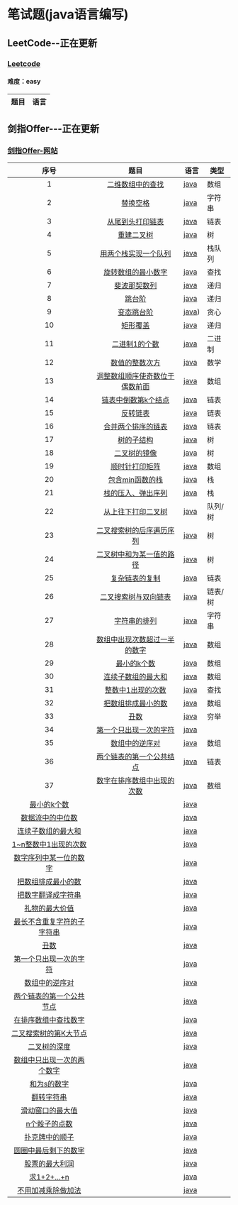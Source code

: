 # 笔试题(java语言编写)

## LeetCode--正在更新 

### [Leetcode](https://leetcode-cn.com/)

#### 难度：easy

|                  题目                   |                语言                 |
| :-------------------------------------: | :---------------------------------: |


## 剑指Offer---正在更新
### [剑指Offer-网站](https://www.nowcoder.com/ta/coding-interviews)


|                   序号                   |             题目             | 语言 | 类型 |
| :--------------------------------------: | :--------------------------: | ---------------------------------------- | ---------------------------------------- |
| 1 | [二维数组中的查找](https://www.nowcoder.com/practice/abc3fe2ce8e146608e868a70efebf62e?tpId=13&tqId=11154&tPage=1&rp=1&ru=/ta/coding-interviews&qru=/ta/coding-interviews/question-ranking) | [java](./SwordOffer/src/T1.java) | 数组 |
| 2 | [替换空格](https://www.nowcoder.com/practice/4060ac7e3e404ad1a894ef3e17650423?tpId=13&tqId=11155&tPage=1&rp=1&ru=/ta/coding-interviews&qru=/ta/coding-interviews/question-ranking) | [java](./SwordOffer/src/T2.java) | 字符串 |
| 3 | [从尾到头打印链表](https://www.nowcoder.com/practice/d0267f7f55b3412ba93bd35cfa8e8035?tpId=13&tqId=11156&tPage=1&rp=1&ru=%2Fta%2Fcoding-interviews&qru=%2Fta%2Fcoding-interviews%2Fquestion-ranking) | [java](./SwordOffer/src/T3.java) | 链表 |
| 4 | [重建二叉树](https://www.nowcoder.com/practice/8a19cbe657394eeaac2f6ea9b0f6fcf6?tpId=13&tqId=11157&tPage=1&rp=1&ru=%2Fta%2Fcoding-interviews&qru=%2Fta%2Fcoding-interviews%2Fquestion-ranking) | [java](./SwordOffer/src/T4.java) | 树 |
| 5 | [用两个栈实现一个队列](https://www.nowcoder.com/practice/54275ddae22f475981afa2244dd448c6?tpId=13&tqId=11158&tPage=1&rp=1&ru=%2Fta%2Fcoding-interviews&qru=%2Fta%2Fcoding-interviews%2Fquestion-ranking) | [java](./SwordOffer/src/T5.java) | 栈队列 |
| 6 | [旋转数组的最小数字](https://www.nowcoder.com/practice/9f3231a991af4f55b95579b44b7a01ba?tpId=13&tqId=11159&tPage=1&rp=1&ru=%2Fta%2Fcoding-interviews&qru=%2Fta%2Fcoding-interviews%2Fquestion-ranking) | [java](./SwordOffer/src/T6.java) | 查找 |
| 7 | [斐波那契数列](https://www.nowcoder.com/practice/c6c7742f5ba7442aada113136ddea0c3?tpId=13&tqId=11160&tPage=1&rp=1&ru=%2Fta%2Fcoding-interviews&qru=%2Fta%2Fcoding-interviews%2Fquestion-ranking) | [java](./SwordOffer/src/T7.java) | 递归 |
| 8 | [跳台阶](https://www.nowcoder.com/practice/8c82a5b80378478f9484d87d1c5f12a4?tpId=13&tqId=11161&tPage=1&rp=1&ru=%2Fta%2Fcoding-interviews&qru=%2Fta%2Fcoding-interviews%2Fquestion-ranking) | [java](./SwordOffer/src/T8.java) | 递归 |
| 9 | [变态跳台阶](https://www.nowcoder.com/practice/22243d016f6b47f2a6928b4313c85387?tpId=13&tqId=11162&tPage=1&rp=1&ru=%2Fta%2Fcoding-interviews&qru=%2Fta%2Fcoding-interviews%2Fquestion-ranking) | [java](./SwordOffer/src/T9.java)) | 贪心 |
| 10 | [矩形覆盖](https://www.nowcoder.com/practice/72a5a919508a4251859fb2cfb987a0e6?tpId=13&tqId=11163&tPage=1&rp=1&ru=%2Fta%2Fcoding-interviews&qru=%2Fta%2Fcoding-interviews%2Fquestion-ranking) | [java](./SwordOffer/src/T10.java) | 递归 |
| 11 | [二进制1的个数](https://www.nowcoder.com/practice/8ee967e43c2c4ec193b040ea7fbb10b8?tpId=13&tqId=11164&tPage=1&rp=1&ru=%2Fta%2Fcoding-interviews&qru=%2Fta%2Fcoding-interviews%2Fquestion-ranking) | [java](./SwordOffer/src/T11.java) | 二进制 |
| 12 | [数值的整数次方](https://www.nowcoder.com/practice/1a834e5e3e1a4b7ba251417554e07c00?tpId=13&tqId=11165&tPage=1&rp=1&ru=%2Fta%2Fcoding-interviews&qru=%2Fta%2Fcoding-interviews%2Fquestion-ranking) | [java](./SwordOffer/src/T12.java) |数学 |
| 13 | [调整数组顺序使奇数位于偶数前面](https://www.nowcoder.com/practice/beb5aa231adc45b2a5dcc5b62c93f593?tpId=13&tqId=11166&tPage=1&rp=1&ru=%2Fta%2Fcoding-interviews&qru=%2Fta%2Fcoding-interviews%2Fquestion-ranking) | [java](./SwordOffer/src/T13.java) | 数组 |
| 14 | [链表中倒数第k个结点](https://www.nowcoder.com/practice/529d3ae5a407492994ad2a246518148a?tpId=13&tqId=11167&tPage=1&rp=1&ru=%2Fta%2Fcoding-interviews&qru=%2Fta%2Fcoding-interviews%2Fquestion-ranking) | [java](./SwordOffer/src/T14.java) | 链表 |
| 15 | [反转链表](https://www.nowcoder.com/practice/75e878df47f24fdc9dc3e400ec6058ca?tpId=13&tqId=11168&tPage=1&rp=1&ru=%2Fta%2Fcoding-interviews&qru=%2Fta%2Fcoding-interviews%2Fquestion-ranking) | [java](./SwordOffer/src/T15.java) | 链表 |
| 16 | [合并两个排序的链表](https://www.nowcoder.com/practice/d8b6b4358f774294a89de2a6ac4d9337?tpId=13&tqId=11169&tPage=1&rp=1&ru=%2Fta%2Fcoding-interviews&qru=%2Fta%2Fcoding-interviews%2Fquestion-ranking) | [java](./SwordOffer/src/T16.java) | 链表 |
| 17 | [树的子结构](https://www.nowcoder.com/practice/6e196c44c7004d15b1610b9afca8bd88?tpId=13&tqId=11170&tPage=1&rp=1&ru=%2Fta%2Fcoding-interviews&qru=%2Fta%2Fcoding-interviews%2Fquestion-ranking) | [java](./SwordOffer/src/T17.java) | 树 |
| 18 | [二叉树的镜像](https://www.nowcoder.com/practice/564f4c26aa584921bc75623e48ca3011?tpId=13&tqId=11171&tPage=1&rp=1&ru=%2Fta%2Fcoding-interviews&qru=%2Fta%2Fcoding-interviews%2Fquestion-ranking) | [java](./SwordOffer/src/T18.java) | 树 |
| 19 | [顺时针打印矩阵](/https://www.nowcoder.com/practice/9b4c81a02cd34f76be2659fa0d54342a?tpId=13&tqId=11172&tPage=1&rp=1&ru=%2Fta%2Fcoding-interviews&qru=%2Fta%2Fcoding-interviews%2Fquestion-ranking) | [java](./SwordOffer/src/T19.java) | 数组 |
| 20 | [包含min函数的栈](https://www.nowcoder.com/practice/4c776177d2c04c2494f2555c9fcc1e49?tpId=13&tqId=11173&tPage=1&rp=1&ru=%2Fta%2Fcoding-interviews&qru=%2Fta%2Fcoding-interviews%2Fquestion-ranking) | [java](./SwordOffer/src/T20.java) | 栈 |
| 21 | [栈的压入、弹出序列](https://www.nowcoder.com/practice/d77d11405cc7470d82554cb392585106?tpId=13&tqId=11174&tPage=2&rp=1&ru=%2Fta%2Fcoding-interviews&qru=%2Fta%2Fcoding-interviews%2Fquestion-ranking) | [java](./SwordOffer/src/T21.java) | 栈 |
| 22 | [从上往下打印二叉树](https://www.nowcoder.com/practice/7fe2212963db4790b57431d9ed259701?tpId=13&tqId=11175&tPage=2&rp=1&ru=%2Fta%2Fcoding-interviews&qru=%2Fta%2Fcoding-interviews%2Fquestion-ranking) | [java](./SwordOffer/src/T22.java) | 队列/树 |
| 23 | [二叉搜索树的后序遍历序列](https://www.nowcoder.com/practice/a861533d45854474ac791d90e447bafd?tpId=13&tqId=11176&tPage=2&rp=1&ru=%2Fta%2Fcoding-interviews&qru=%2Fta%2Fcoding-interviews%2Fquestion-ranking) | [java](./SwordOffer/src/T23.java) | 树 |
| 24 | [二叉树中和为某一值的路径](https://www.nowcoder.com/practice/b736e784e3e34731af99065031301bca?tpId=13&tqId=11177&tPage=2&rp=1&ru=%2Fta%2Fcoding-interviews&qru=%2Fta%2Fcoding-interviews%2Fquestion-ranking) | [java](./SwordOffer/src/T24.java) | 树 |
| 25 | [复杂链表的复制](https://www.nowcoder.com/practice/f836b2c43afc4b35ad6adc41ec941dba?tpId=13&tqId=11178&tPage=2&rp=1&ru=%2Fta%2Fcoding-interviews&qru=%2Fta%2Fcoding-interviews%2Fquestion-ranking) | [java](./SwordOffer/src/T25.java) | 链表 |
| 26 | [二叉搜索树与双向链表](https://www.nowcoder.com/practice/947f6eb80d944a84850b0538bf0ec3a5?tpId=13&tqId=11179&tPage=2&rp=1&ru=%2Fta%2Fcoding-interviews&qru=%2Fta%2Fcoding-interviews%2Fquestion-ranking) | [java](./SwordOffer/src/T26.java) | 链表/树 |
| 27 | [字符串的排列](https://www.nowcoder.com/practice/fe6b651b66ae47d7acce78ffdd9a96c7?tpId=13&tqId=11180&tPage=2&rp=1&ru=%2Fta%2Fcoding-interviews&qru=%2Fta%2Fcoding-interviews%2Fquestion-ranking) | [java](./SwordOffer/src/T27.java) | 字符串 |
| 28 | [数组中出现次数超过一半的数字](https://www.nowcoder.com/practice/e8a1b01a2df14cb2b228b30ee6a92163?tpId=13&tqId=11181&tPage=2&rp=1&ru=%2Fta%2Fcoding-interviews&qru=%2Fta%2Fcoding-interviews%2Fquestion-ranking) | [java](./SwordOffer/src/T28.java) | 数组 |
| 29 | [最小的k个数](https://www.nowcoder.com/practice/6a296eb82cf844ca8539b57c23e6e9bf?tpId=13&tqId=11182&tPage=2&rp=1&ru=%2Fta%2Fcoding-interviews&qru=%2Fta%2Fcoding-interviews%2Fquestion-ranking) | [java](./SwordOffer/src/T29.java) | 数组 |
| 30 | [连续子数组的最大和](https://www.nowcoder.com/practice/459bd355da1549fa8a49e350bf3df484?tpId=13&tqId=11183&tPage=2&rp=1&ru=%2Fta%2Fcoding-interviews&qru=%2Fta%2Fcoding-interviews%2Fquestion-ranking) | [java](./SwordOffer/src/T30.java) | 数组 |
| 31 | [整数中1出现的次数](https://www.nowcoder.com/practice/bd7f978302044eee894445e244c7eee6?tpId=13&tqId=11184&tPage=2&rp=1&ru=%2Fta%2Fcoding-interviews&qru=%2Fta%2Fcoding-interviews%2Fquestion-ranking) | [java](./SwordOffer/src/T31.java) | 查找 |
| 32 | [把数组排成最小的数](https://www.nowcoder.com/practice/8fecd3f8ba334add803bf2a06af1b993?tpId=13&tqId=11185&tPage=2&rp=1&ru=%2Fta%2Fcoding-interviews&qru=%2Fta%2Fcoding-interviews%2Fquestion-ranking) | [java](./SwordOffer/src/T32.java) | 数组 |
| 33 | [丑数](https://www.nowcoder.com/practice/6aa9e04fc3794f68acf8778237ba065b?tpId=13&tqId=11186&tPage=2&rp=1&ru=%2Fta%2Fcoding-interviews&qru=%2Fta%2Fcoding-interviews%2Fquestion-ranking) | [java](./SwordOffer/src/T33.java) | 穷举 |
| 34 | [第一个只出现一次的字符](https://www.nowcoder.com/practice/1c82e8cf713b4bbeb2a5b31cf5b0417c?tpId=13&tqId=11187&tPage=2&rp=1&ru=%2Fta%2Fcoding-interviews&qru=%2Fta%2Fcoding-interviews%2Fquestion-ranking) | [java](./SwordOffer/src/T34.java) |  |
| 35 | [数组中的逆序对](https://www.nowcoder.com/practice/96bd6684e04a44eb80e6a68efc0ec6c5?tpId=13&tqId=11188&tPage=2&rp=1&ru=%2Fta%2Fcoding-interviews&qru=%2Fta%2Fcoding-interviews%2Fquestion-ranking) | [java](./SwordOffer/src/T35.java) | 数组 |
| 36 | [两个链表的第一个公共结点](https://www.nowcoder.com/practice/6ab1d9a29e88450685099d45c9e31e46?tpId=13&tqId=11189&tPage=2&rp=1&ru=%2Fta%2Fcoding-interviews&qru=%2Fta%2Fcoding-interviews%2Fquestion-ranking) | [java](./SwordOffer/src/T36.java) | 链表 |
| 37 | [数字在排序数组中出现的次数](https://www.nowcoder.com/practice/70610bf967994b22bb1c26f9ae901fa2?tpId=13&tqId=11190&tPage=2&rp=1&ru=%2Fta%2Fcoding-interviews&qru=%2Fta%2Fcoding-interviews%2Fquestion-ranking) | [java](./SwordOffer/src/T37.java) | 数组 |
| [最小的k个数](./SwordOffer/T40.java) |  | [java](./SwordOffer/T40.java) |  |
| [数据流中的中位数](./SwordOffer/T41.java) |  | [java](./SwordOffer/T41.java) |  |
| [连续子数组的最大和](./SwordOffer/T42.java) |  | [java](./SwordOffer/T42.java) |  |
| [1~n整数中1出现的次数](./SwordOffer/T43.java) |  | [java](./SwordOffer/T43.java) |  |
| [数字序列中某一位的数字](./SwordOffer/T44.java) |  | [java](./SwordOffer/T44.java) |  |
| [把数组排成最小的数](./SwordOffer/T45.java) |  | [java](./SwordOffer/T45.java) |  |
| [把数字翻译成字符串](./SwordOffer/T46.java) |  | [java](./SwordOffer/T46.java) |  |
| [礼物的最大价值](./SwordOffer/T47.java) |  | [java](./SwordOffer/T47.java) |  |
| [最长不含重复字符的子字符串](./SwordOffer/T48.java) |  | [java](./SwordOffer/T48.java) |  |
| [丑数](./SwordOffer/T49.java) |  | [java](./SwordOffer/T49.java) |  |
| [第一个只出现一次的字符](./SwordOffer/T50.java) |  | [java](./SwordOffer/T50.java) |  |
| [数组中的逆序对](./SwordOffer/T51.java) |  | [java](./SwordOffer/T51.java) |  |
| [两个链表的第一个公共节点](./SwordOffer/T52.java) |  | [java](./SwordOffer/T52.java) |  |
| [在排序数组中查找数字](./SwordOffer/T53.java) |  | [java](./SwordOffer/T53.java) |  |
| [二叉搜索树的第K大节点](./SwordOffer/T54.java) |  | [java](./SwordOffer/T54.java) |  |
| [二叉树的深度](./SwordOffer/T55.java) |  | [java](./SwordOffer/T55.java) |  |
| [数组中只出现一次的两个数字](./SwordOffer/T56.java) |  | [java](./SwordOffer/T56.java) |  |
| [和为s的数字](./SwordOffer/T57.java) |  | [java](./SwordOffer/T57.java) |  |
| [翻转字符串](./SwordOffer/T58.java) |  | [java](./SwordOffer/T58.java) |  |
| [滑动窗口的最大值](./SwordOffer/T59.java) |  | [java](./SwordOffer/T59.java) |  |
| [n个骰子的点数](./SwordOffer/T60.java) |  | [java](./SwordOffer/T60.java) |  |
| [扑克牌中的顺子](./SwordOffer/T61.java) |  | [java](./SwordOffer/T61.java) |  |
| [圆圈中最后剩下的数字](./SwordOffer/T62.java) |  | [java](./SwordOffer/T62.java) |  |
| [股票的最大利润](./SwordOffer/T63.java) |  | [java](./SwordOffer/T63.java) |  |
| [求1+2+...+n](./SwordOffer/T64.java) |  | [java](./SwordOffer/T64.java) |  |
| [不用加减乘除做加法](./SwordOffer/T65.java) |  | [java](./SwordOffer/T65.java) |  |



